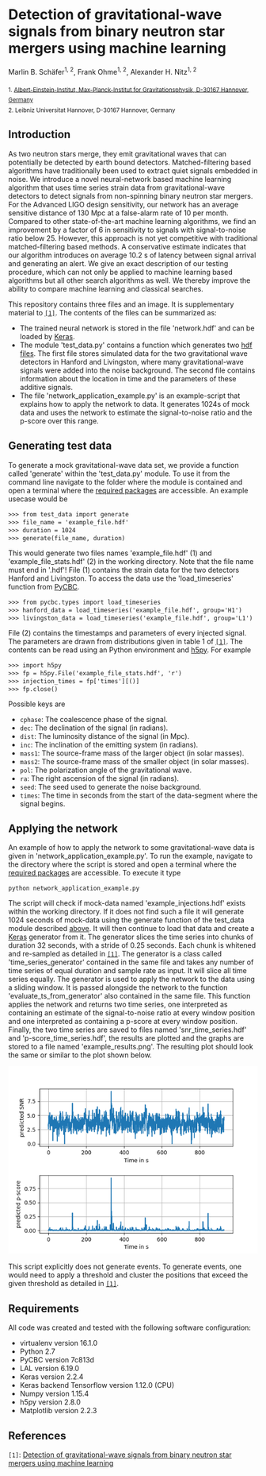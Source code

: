 # Detection of gravitational-wave signals from binary neutron star mergers using machine learning
Marlin B. Schäfer<sup>1, 2</sup>, Frank Ohme<sup>1, 2</sup>, Alexander H. Nitz<sup>1, 2</sup>

 <sub>1. [Albert-Einstein-Institut, Max-Planck-Institut for Gravitationsphysik, D-30167 Hannover, Germany](http://www.aei.mpg.de/obs-rel-cos)</sub>  
 <sub>2. Leibniz Universitat Hannover, D-30167 Hannover, Germany</sub>

## Introduction
As two neutron stars merge, they emit gravitational waves that can potentially be detected by earth bound detectors. Matched-filtering based algorithms have traditionally been used to extract quiet signals embedded in noise. We introduce a novel neural-network based machine learning algorithm that uses time series strain data from gravitational-wave detectors to detect signals from non-spinning binary neutron star mergers. For the Advanced LIGO design sensitivity, our network has an average sensitive
distance of 130 Mpc at a false-alarm rate of 10 per month. Compared to other state-of-the-art machine learning algorithms, we find an improvement by a factor of 6 in sensitivity to signals with signal-to-noise ratio below 25. However, this approach is not yet competitive with traditional matched-filtering based methods. A conservative estimate indicates that our algorithm introduces on average 10.2 s of latency between signal arrival and generating an alert. We give an exact description of our testing procedure, which can not only be applied to machine learning based algorithms but all other search algorithms as well. We thereby improve the ability to compare machine learning and classical searches.

This repository contains three files and an image. It is supplementary material to [`[1]`](#publication). The contents of the files can be summarized as:
 * The trained neural network is stored in the file 'network.hdf' and can be loaded by [Keras](https://keras.io/).
 * The module 'test_data.py' contains a function which generates two [hdf files](https://www.hdfgroup.org/). The first file stores simulated data for the two gravitational wave detectors in Hanford and Livingston, where many gravitational-wave signals were added into the noise background. The second file contains information about the location in time and the parameters of these additive signals.
 * The file 'network_application_example.py' is an example-script that explains how to apply the network to data. It generates 1024s of mock data and uses the network to estimate the signal-to-noise ratio and the p-score over this range.


## Generating test data
To generate a mock gravitational-wave data set, we provide a function called 'generate' within the 'test_data.py' module. To use it from the command line navigate to the folder where the module is contained and open a terminal where the [required packages](#Requirements) are accessible. An example usecase would be
```
>>> from test_data import generate
>>> file_name = 'example_file.hdf'
>>> duration = 1024
>>> generate(file_name, duration)
```
This would generate two files names 'example_file.hdf' (1) and 'example_file_stats.hdf' (2) in the working directory.
Note that the file name must end in '.hdf'!
File (1) contains the strain data for the two detectors Hanford and Livingston. To access the data use the 'load_timeseries' function from [PyCBC](https://pycbc.org/).
```
>>> from pycbc.types import load_timeseries
>>> hanford_data = load_timeseries('example_file.hdf', group='H1')
>>> livingston_data = load_timeseries('example_file.hdf', group='L1')
```
File (2) contains the timestamps and parameters of every injected signal. The parameters are drawn from distributions given in table 1 of [`[1]`](#publication). The contents can be read using an Python environment and [h5py](https://www.h5py.org/). For example
```
>>> import h5py
>>> fp = h5py.File('example_file_stats.hdf', 'r')
>>> injection_times = fp['times'][()]
>>> fp.close()
```
Possible keys are
 * `cphase`: The coalescence phase of the signal.
 * `dec`: The declination of the signal (in radians).
 * `dist`: The luminosity distance of the signal (in Mpc).
 * `inc`: The inclination of the emitting system (in radians).
 * `mass1`: The source-frame mass of the larger object (in solar masses).
 * `mass2`: The source-frame mass of the smaller object (in solar masses).
 * `pol`: The polarization angle of the gravitational wave.
 * `ra`: The right ascension of the signal (in radians).
 * `seed`: The seed used to generate the noise background.
 * `times`: The time in seconds from the start of the data-segment where the signal begins.

## Applying the network
An example of how to apply the network to some gravitational-wave data is given in 'network_application_example.py'. To run the example, navigate to the directory where the script is stored and open a terminal where the [required packages](#Requirements) are accessible. To execute it type
```
python network_application_example.py
```
The script will check if mock-data named 'example_injections.hdf' exists within the working directory. If it does not find such a file it will generate 1024 seconds of mock-data using the generate function of the test_data module described [above](#Generating-test-data). It will then continue to load that data and create a [Keras](https://keras.io/) generator from it. The generator slices the time series into chunks of duration 32 seconds, with a stride of 0.25 seconds. Each chunk is whitened and re-sampled as detailed in [`[1]`](#publication). The generator is a class called 'time_series_generator' contained in the same file and takes any number of time series of equal duration and sample rate as input. It will slice all time series equally.
The generator is used to apply the network to the data using a sliding window. It is passed alongside the network to the function 'evaluate_ts_from_generator' also contained in the same file. This function applies the network and returns two time series, one interpreted as containing an estimate of the signal-to-noise ratio at every window position and one interpreted as containing a p-score at every window position. Finally, the two time series are saved to files named 'snr_time_series.hdf' and 'p-score_time_series.hdf', the results are plotted and the graphs are stored to a file named 'example_results.png'. The resulting plot should look the same or similar to the plot shown below.

![](basic_results.png)

This script explicitly does not generate events. To generate events, one would need to apply a threshold and cluster the positions that exceed the given threshold as detailed in [`[1]`](#publication).

## Requirements
All code was created and tested with the following software configuration:
 * virtualenv version 16.1.0
 * Python 2.7
 * PyCBC version 7c813d
 * LAL version 6.19.0
 * Keras version 2.2.4
 * Keras backend Tensorflow version 1.12.0 (CPU)
 * Numpy version 1.15.4
 * h5py version 2.8.0
 * Matplotlib version 2.2.3

## References
<a name="publication"></a>`[1]`: [Detection of gravitational-wave signals from binary neutron star mergers using machine learning](https://arxiv.org/abs/)
